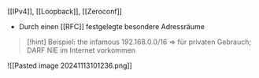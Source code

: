 [[IPv4]], [[Loopback]], [[Zeroconf]]

- Durch einen [[RFC]] festgelegte besondere Adressräume

> [!hint] Beispiel: the infamous $192.168.0.0/16$ => für privaten Gebrauch; DARF NIE im Internet vorkommen

![[Pasted image 20241113101236.png]]

